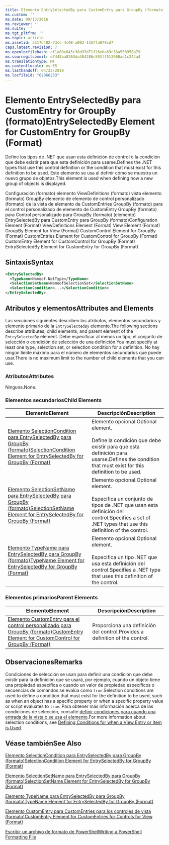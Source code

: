 ```yaml
---
title: Elemento EntrySelectedBy para CustomEntry para GroupBy (formato) | Microsoft Docs
ms.custom: ''
ms.date: 09/13/2016
ms.reviewer: ''
ms.suite: ''
ms.tgt_pltfrm: ''
ms.topic: article
ms.assetid: a317d482-73cc-4c98-a002-1357fa879cd7
caps.latest.revision: 7
ms.openlocfilehash: cf1a80e845c38d97d71f26eba63c38a550958b79
ms.sourcegitcommit: e7445ba8203da304286c591ff513900ad1c244a4
ms.translationtype: MT
ms.contentlocale: es-ES
ms.lasthandoff: 04/23/2019
ms.locfileid: "62066233"
---
```

# <a name="entryselectedby-element-for-customentry-for-groupby-format"></a><span data-ttu-id="eddb0-102">Elemento EntrySelectedBy para CustomEntry for GroupBy (formato)</span><span class="sxs-lookup"><span data-stu-id="eddb0-102">EntrySelectedBy Element for CustomEntry for GroupBy (Format)</span></span>

<span data-ttu-id="eddb0-103">Define los tipos de .NET que usan esta definición de control o la condición que debe existir para que esta definición para usarse.</span><span class="sxs-lookup"><span data-stu-id="eddb0-103">Defines the .NET types that use this control definition or the condition that must exist for this definition to be used.</span></span> <span data-ttu-id="eddb0-104">Este elemento se usa al definir cómo se muestra un nuevo grupo de objetos.</span><span class="sxs-lookup"><span data-stu-id="eddb0-104">This element is used when defining how a new group of objects is displayed.</span></span>

<span data-ttu-id="eddb0-105">Configuración (formato) elemento ViewDefinitions (formato) vista elemento (formato) GroupBy elemento de elemento de control personalizado (formato) de la vista de elemento de CustomEntries GroupBy (formato) para el control personalizado de elemento de CustomEntry GroupBy (formato) para Control personalizado para GroupBy (formato) (elemento) EntrySelectedBy para CustomEntry para GroupBy (formato)</span><span class="sxs-lookup"><span data-stu-id="eddb0-105">Configuration Element (Format) ViewDefinitions Element (Format) View Element (Format) GroupBy Element for View (Format) CustomControl Element for GroupBy (Format) CustomEntries Element for CustomControl for GroupBy (Format) CustomEntry Element for CustomControl for GroupBy (Format) EntrySelectedBy Element for CustomEntry for GroupBy (Format)</span></span>

## <a name="syntax"></a><span data-ttu-id="eddb0-106">Sintaxis</span><span class="sxs-lookup"><span data-stu-id="eddb0-106">Syntax</span></span>

```xml
<EntrySelectedBy>
  <TypeName>Nameof.NetType</TypeName>
  <SelectionSetName>NameofSelectionSet</SelectionSetName>
  <SelectionCondition>...</SelectionCondition>
</EntrySelectedBy>
```

## <a name="attributes-and-elements"></a><span data-ttu-id="eddb0-107">Atributos y elementos</span><span class="sxs-lookup"><span data-stu-id="eddb0-107">Attributes and Elements</span></span>

<span data-ttu-id="eddb0-108">Las secciones siguientes describen los atributos, elementos secundarios y elemento primario de la `EntrySelectedBy` elemento.</span><span class="sxs-lookup"><span data-stu-id="eddb0-108">The following sections describe attributes, child elements, and parent element of the `EntrySelectedBy` element.</span></span> <span data-ttu-id="eddb0-109">Debe especificar al menos un tipo, el conjunto de selección o condición de selección de una definición.</span><span class="sxs-lookup"><span data-stu-id="eddb0-109">You must specify at least one type, selection set, or selection condition for a definition.</span></span> <span data-ttu-id="eddb0-110">No hay ningún límite máximo para el número de elementos secundarios que puede usar.</span><span class="sxs-lookup"><span data-stu-id="eddb0-110">There is no maximum limit to the number of child elements that you can use.</span></span>

### <a name="attributes"></a><span data-ttu-id="eddb0-111">Atributos</span><span class="sxs-lookup"><span data-stu-id="eddb0-111">Attributes</span></span>

<span data-ttu-id="eddb0-112">Ninguna.</span><span class="sxs-lookup"><span data-stu-id="eddb0-112">None.</span></span>

### <a name="child-elements"></a><span data-ttu-id="eddb0-113">Elementos secundarios</span><span class="sxs-lookup"><span data-stu-id="eddb0-113">Child Elements</span></span>

|<span data-ttu-id="eddb0-114">Elemento</span><span class="sxs-lookup"><span data-stu-id="eddb0-114">Element</span></span>|<span data-ttu-id="eddb0-115">Descripción</span><span class="sxs-lookup"><span data-stu-id="eddb0-115">Description</span></span>|
|-------------|-----------------|
|[<span data-ttu-id="eddb0-116">Elemento SelectionCondition para EntrySelectedBy para GroupBy (formato)</span><span class="sxs-lookup"><span data-stu-id="eddb0-116">SelectionCondition Element for EntrySelectedBy for GroupBy (Format)</span></span>](./selectioncondition-element-for-entryselectedby-for-groupby-format.md)|<span data-ttu-id="eddb0-117">Elemento opcional.</span><span class="sxs-lookup"><span data-stu-id="eddb0-117">Optional element.</span></span><br /><br /> <span data-ttu-id="eddb0-118">Define la condición que debe existir para que esta definición para usarse.</span><span class="sxs-lookup"><span data-stu-id="eddb0-118">Defines the condition that must exist for this definition to be used.</span></span>|
|[<span data-ttu-id="eddb0-119">Elemento SelectionSetName para EntrySelectedBy para GroupBy (formato)</span><span class="sxs-lookup"><span data-stu-id="eddb0-119">SelectionSetName Element for EntrySelectedBy for GroupBy (Format)</span></span>](./selectionsetname-element-for-entryselectedby-for-groupby-format.md)|<span data-ttu-id="eddb0-120">Elemento opcional.</span><span class="sxs-lookup"><span data-stu-id="eddb0-120">Optional element.</span></span><br /><br /> <span data-ttu-id="eddb0-121">Especifica un conjunto de tipos de .NET que usan esta definición del control.</span><span class="sxs-lookup"><span data-stu-id="eddb0-121">Specifies a set of .NET types that use this definition of the control.</span></span>|
|[<span data-ttu-id="eddb0-122">Elemento TypeName para EntrySelectedBy para GroupBy (formato)</span><span class="sxs-lookup"><span data-stu-id="eddb0-122">TypeName Element for EntrySelectedBy for GroupBy (Format)</span></span>](./typename-element-for-entryselectedby-for-groupby-format.md)|<span data-ttu-id="eddb0-123">Elemento opcional.</span><span class="sxs-lookup"><span data-stu-id="eddb0-123">Optional element.</span></span><br /><br /> <span data-ttu-id="eddb0-124">Especifica un tipo .NET que usa esta definición del control.</span><span class="sxs-lookup"><span data-stu-id="eddb0-124">Specifies a .NET type that uses this definition of the control.</span></span>|

### <a name="parent-elements"></a><span data-ttu-id="eddb0-125">Elementos primarios</span><span class="sxs-lookup"><span data-stu-id="eddb0-125">Parent Elements</span></span>

|<span data-ttu-id="eddb0-126">Elemento</span><span class="sxs-lookup"><span data-stu-id="eddb0-126">Element</span></span>|<span data-ttu-id="eddb0-127">Descripción</span><span class="sxs-lookup"><span data-stu-id="eddb0-127">Description</span></span>|
|-------------|-----------------|
|[<span data-ttu-id="eddb0-128">Elemento CustomEntry para el control personalizado para GroupBy (formato)</span><span class="sxs-lookup"><span data-stu-id="eddb0-128">CustomEntry Element for CustomControl for GroupBy (Format)</span></span>](./customentry-element-for-customcontrol-for-groupby-format.md)|<span data-ttu-id="eddb0-129">Proporciona una definición del control.</span><span class="sxs-lookup"><span data-stu-id="eddb0-129">Provides a definition of the control.</span></span>|

## <a name="remarks"></a><span data-ttu-id="eddb0-130">Observaciones</span><span class="sxs-lookup"><span data-stu-id="eddb0-130">Remarks</span></span>

<span data-ttu-id="eddb0-131">Condiciones de selección se usan para definir una condición que debe existir para la definición que se usará, por ejemplo, cuando un objeto tiene una propiedad específica o cuando un valor de propiedad específicos o secuencias de comandos se evalúa como `true`.</span><span class="sxs-lookup"><span data-stu-id="eddb0-131">Selection conditions are used to define a condition that must exist for the definition to be used, such as when an object has a specific property or when a specific property value or script evaluates to `true`.</span></span> <span data-ttu-id="eddb0-132">Para obtener más información acerca de las condiciones de selección, consulte [definir condiciones para cuando una entrada de la vista o se usa el elemento](./defining-conditions-for-displaying-data.md).</span><span class="sxs-lookup"><span data-stu-id="eddb0-132">For more information about selection conditions, see [Defining Conditions for when a View Entry or Item is Used](./defining-conditions-for-displaying-data.md).</span></span>

## <a name="see-also"></a><span data-ttu-id="eddb0-133">Véase también</span><span class="sxs-lookup"><span data-stu-id="eddb0-133">See Also</span></span>

[<span data-ttu-id="eddb0-134">Elemento SelectionCondition para EntrySelectedBy para GroupBy (formato)</span><span class="sxs-lookup"><span data-stu-id="eddb0-134">SelectionCondition Element for EntrySelectedBy for GroupBy (Format)</span></span>](./selectioncondition-element-for-entryselectedby-for-groupby-format.md)

[<span data-ttu-id="eddb0-135">Elemento SelectionSetName para EntrySelectedBy para GroupBy (formato)</span><span class="sxs-lookup"><span data-stu-id="eddb0-135">SelectionSetName Element for EntrySelectedBy for GroupBy (Format)</span></span>](./selectionsetname-element-for-entryselectedby-for-groupby-format.md)

[<span data-ttu-id="eddb0-136">Elemento TypeName para EntrySelectedBy para GroupBy (formato)</span><span class="sxs-lookup"><span data-stu-id="eddb0-136">TypeName Element for EntrySelectedBy for GroupBy (Format)</span></span>](./typename-element-for-entryselectedby-for-groupby-format.md)

[<span data-ttu-id="eddb0-137">Elemento CustomEntry para CustomEntries para los controles de vista (formato)</span><span class="sxs-lookup"><span data-stu-id="eddb0-137">CustomEntry Element for CustomEntries for Controls for View (Format)</span></span>](./customentry-element-for-customentries-for-controls-for-view-format.md)

[<span data-ttu-id="eddb0-138">Escribir un archivo de formato de PowerShell</span><span class="sxs-lookup"><span data-stu-id="eddb0-138">Writing a PowerShell Formatting File</span></span>](./writing-a-powershell-formatting-file.md)
